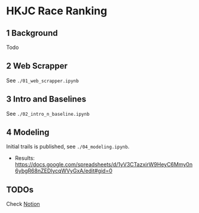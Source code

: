 # HKJC Race Ranking

## 1 Background
Todo

## 2 Web Scrapper
See `./01_web_scrapper.ipynb`

## 3 Intro and Baselines
See `./02_intro_n_baseline.ipynb`

## 4 Modeling
Initial trails is published, see `./04_modeling.ipynb`.
- Results: https://docs.google.com/spreadsheets/d/1yV3CTazxirW9HeyC6Mmy0n6ybgR68nZEDlycqWVyGxA/edit#gid=0

## TODOs
Check [Notion](https://abaft-taker-831.notion.site/Horse-Racing-aea5f5b3577b4402bbfd9ec5148ed36e)
